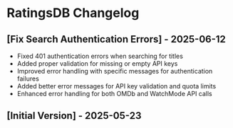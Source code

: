 # RatingsDB Changelog

## [Fix Search Authentication Errors] - 2025-06-12

- Fixed 401 authentication errors when searching for titles
- Added proper validation for missing or empty API keys
- Improved error handling with specific messages for authentication failures
- Added better error messages for API key validation and quota limits
- Enhanced error handling for both OMDb and WatchMode API calls

## [Initial Version] - 2025-05-23